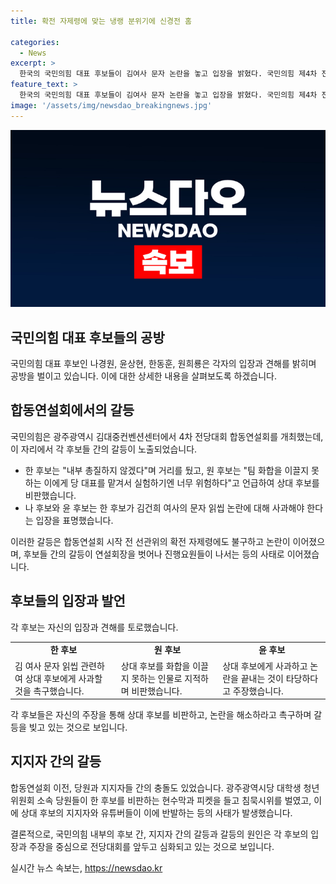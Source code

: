 ```yaml
---
title: 확전 자제령에 맞는 냉랭 분위기에 신경전 홈

categories:
  - News
excerpt: >
  한국의 국민의힘 대표 후보들이 김여사 문자 논란을 놓고 입장을 밝혔다. 국민의힘 제4차 전당대회를 앞두고 후보들은 의견을 충돌시켰는데, 한 후보는 사과가 필요하다고 주장하며 내부 갈등을 우려했다. 다른 후보들도 비판을 이어갔고, 합동연설회장 내외에서 지지자들이 갈등을 보였다. 향후 부산과 대구에서의 합동연설회가 기대된다.
feature_text: >
  한국의 국민의힘 대표 후보들이 김여사 문자 논란을 놓고 입장을 밝혔다. 국민의힘 제4차 전당대회를 앞두고 후보들은 의견을 충돌시켰는데, 한 후보는 사과가 필요하다고 주장하며 내부 갈등을 우려했다. 다른 후보들도 비판을 이어갔고, 합동연설회장 내외에서 지지자들이 갈등을 보였다. 향후 부산과 대구에서의 합동연설회가 기대된다.
image: '/assets/img/newsdao_breakingnews.jpg'
---
```


<p><img src="/assets/img/newsdao_breakingnews.jpg" alt="bookingtag 속보" /></p>

<h2 data-ke-size="size26">국민의힘 대표 후보들의 공방</h2>

<p>국민의힘 대표 후보인 나경원, 윤상현, 한동훈, 원희룡은 각자의 입장과 견해를 밝히며 공방을 벌이고 있습니다. 이에 대한 상세한 내용을 살펴보도록 하겠습니다.</p>

<h2 data-ke-size="size24">합동연설회에서의 갈등</h2>

<p>국민의힘은 광주광역시 김대중컨벤션센터에서 4차 전당대회 합동연설회를 개최했는데, 이 자리에서 각 후보들 간의 갈등이 노출되었습니다. </p>

<ul>
  <li>한 후보는 "내부 총질하지 않겠다"며 거리를 뒀고, 원 후보는 "팀 화합을 이끌지 못하는 이에게 당 대표를 맡겨서 실험하기엔 너무 위험하다"고 언급하여 상대 후보를 비판했습니다.</li>
  <li>나 후보와 윤 후보는 한 후보가 김건희 여사의 문자 읽씹 논란에 대해 사과해야 한다는 입장을 표명했습니다.</li>
</ul>

<p>이러한 갈등은 합동연설회 시작 전 선관위의 확전 자제령에도 불구하고 논란이 이어졌으며, 후보들 간의 갈등이 연설회장을 벗어나 진행요원들이 나서는 등의 사태로 이어졌습니다.</p>

<h2 data-ke-size="size24">후보들의 입장과 발언</h2>

<p>각 후보는 자신의 입장과 견해를 토로했습니다. </p>

<table>
  <tr>
    <td style="text-align: center; height: 17px;"><b>한 후보</b></td>
    <td style="text-align: center; height: 17px;"><b>원 후보</b></td>
    <td style="text-align: center; height: 17px;"><b>윤 후보</b></td>
  </tr>
  <tr>
    <td>김 여사 문자 읽씹 관련하여 상대 후보에게 사과할 것을 촉구했습니다.</td>
    <td>상대 후보를 화합을 이끌지 못하는 인물로 지적하며 비판했습니다.</td>
    <td>상대 후보에게 사과하고 논란을 끝내는 것이 타당하다고 주장했습니다.</td>
  </tr>
</table>

<p>각 후보들은 자신의 주장을 통해 상대 후보를 비판하고, 논란을 해소하라고 촉구하며 갈등을 빚고 있는 것으로 보입니다.</p>

<h2 data-ke-size="size24">지지자 간의 갈등</h2>

<p>합동연설회 이전, 당원과 지지자들 간의 충돌도 있었습니다. 광주광역시당 대학생 청년위원회 소속 당원들이 한 후보를 비판하는 현수막과 피켓을 들고 침묵시위를 벌였고, 이에 상대 후보의 지지자와 유튜버들이 이에 반발하는 등의 사태가 발생했습니다.</p>

<p>결론적으로, 국민의힘 내부의 후보 간, 지지자 간의 갈등과 갈등의 원인은 각 후보의 입장과 주장을 중심으로 전당대회를 앞두고 심화되고 있는 것으로 보입니다.</p>
실시간 뉴스 속보는, <a href="https://newsdao.kr" rel="dofollow">https://newsdao.kr</a>



